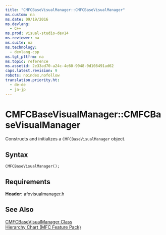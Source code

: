 ```yaml
---
title: "CMFCBaseVisualManager::CMFCBaseVisualManager"
ms.custom: na
ms.date: 09/19/2016
ms.devlang: 
  - C++
ms.prod: visual-studio-dev14
ms.reviewer: na
ms.suite: na
ms.technology: 
  - devlang-cpp
ms.tgt_pltfrm: na
ms.topic: reference
ms.assetid: 2e33ad70-a24c-4e60-9048-0d108491ad62
caps.latest.revision: 9
robots: noindex,nofollow
translation.priority.ht: 
  - de-de
  - ja-jp
---
```

# CMFCBaseVisualManager::CMFCBaseVisualManager
Constructs and initializes a `CMFCBaseVisualManager` object.  
  
## Syntax  
  
```  
CMFCBaseVisualManager();  
```  
  
## Requirements  
 **Header:** afxvisualmanager.h  
  
## See Also  
 [CMFCBaseVisualManager Class](../vs140/CMFCBaseVisualManager-Class.md)   
 [Hierarchy Chart (MFC Feature Pack)](../vs140/Hierarchy-Chart.md)
